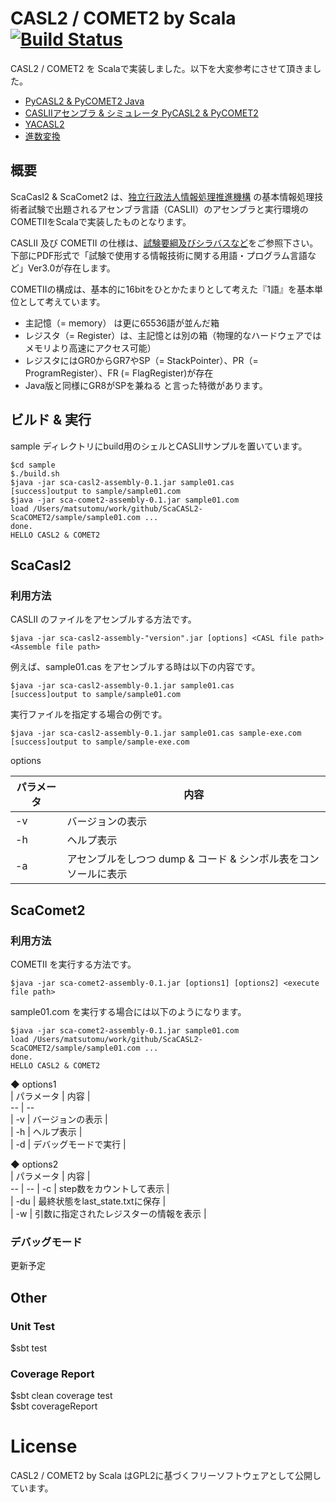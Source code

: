 
# CASL2 / COMET2  by Scala  [![Build Status](https://travis-ci.org/matsutomu/ScaCASL2-ScaCOMET2.svg?branch=master)](https://travis-ci.org/matsutomu/ScaCASL2-ScaCOMET2)

CASL2 / COMET2 を Scalaで実装しました。以下を大変参考にさせて頂きました。

- [PyCASL2 & PyCOMET2 Java](https://github.com/oguna/pycasl2-pycomet2-java)
- [CASLIIアセンブラ & シミュレータ PyCASL2 & PyCOMET2](http://www.image.med.osaka-u.ac.jp/member/nakamoto/pycasl2/index.html)
- [YACASL2](http://www.j8takagi.net/yacasl2/)
- [進数変換](https://hogehoge.tk/tool/number.html)

## 概要

ScaCasl2 & ScaComet2 は、[独立行政法人情報処理推進機構](https://www.ipa.go.jp/) の基本情報処理技術者試験で出題されるアセンブラ言語（CASLII）のアセンブラと実行環境のCOMETIIをScalaで実装したものとなります。

CASLII 及び COMETII の仕様は、[試験要綱及びシラバスなど](https://www.jitec.ipa.go.jp/1_04hanni_sukiru/_index_hanni_skill.html#yougo)をご参照下さい。下部にPDF形式で「試験で使用する情報技術に関する用語・プログラム言語など」Ver3.0が存在します。

COMETIIの構成は、基本的に16bitをひとかたまりとして考えた『1語』を基本単位として考えています。
- 主記憶（= memory） は更に65536語が並んだ箱
- レジスタ（= Register）は、主記憶とは別の箱（物理的なハードウェアではメモリより高速にアクセス可能）
- レジスタにはGR0からGR7やSP（= StackPointer）、PR（= ProgramRegister）、FR (= FlagRegister)が存在
- Java版と同様にGR8がSPを兼ねる
と言った特徴があります。

## ビルド & 実行
sample ディレクトリにbuild用のシェルとCASLIIサンプルを置いています。

```shell
$cd sample
$./build.sh
$java -jar sca-casl2-assembly-0.1.jar sample01.cas
[success]output to sample/sample01.com
$java -jar sca-comet2-assembly-0.1.jar sample01.com
load /Users/matsutomu/work/github/ScaCASL2-ScaCOMET2/sample/sample01.com ...
done.
HELLO CASL2 & COMET2
```

## ScaCasl2
### 利用方法

CASLII のファイルをアセンブルする方法です。
```
$java -jar sca-casl2-assembly-"version".jar [options] <CASL file path> <Assemble file path>
```

例えば、sample01.cas をアセンブルする時は以下の内容です。
```
$java -jar sca-casl2-assembly-0.1.jar sample01.cas
[success]output to sample/sample01.com
```

実行ファイルを指定する場合の例です。
```
$java -jar sca-casl2-assembly-0.1.jar sample01.cas sample-exe.com
[success]output to sample/sample-exe.com
```

options  

| パラメータ | 内容 |  
 -- | --   
| -v | バージョンの表示 |  
| -h | ヘルプ表示 |  
| -a | アセンブルをしつつ dump & コード & シンボル表をコンソールに表示 |


## ScaComet2
### 利用方法
COMETII を実行する方法です。
```
$java -jar sca-comet2-assembly-0.1.jar [options1] [options2] <execute file path>
```

sample01.com を実行する場合には以下のようになります。
```
$java -jar sca-comet2-assembly-0.1.jar sample01.com
load /Users/matsutomu/work/github/ScaCASL2-ScaCOMET2/sample/sample01.com ...
done.
HELLO CASL2 & COMET2
```

◆ options1  
| パラメータ | 内容 |  
 -- | --   
| -v | バージョンの表示 |  
| -h | ヘルプ表示 |  
| -d | デバッグモードで実行 |  

◆ options2  
| パラメータ | 内容 |  
 -- | -- 
| -c | step数をカウントして表示 |  
| -du | 最終状態をlast_state.txtに保存 |  
| -w | 引数に指定されたレジスターの情報を表示 |  

### デバッグモード
更新予定

## Other
### Unit Test
$sbt test

### Coverage Report
$sbt clean coverage test  
$sbt coverageReport

# License
CASL2 / COMET2 by Scala はGPL2に基づくフリーソフトウェアとして公開しています。
